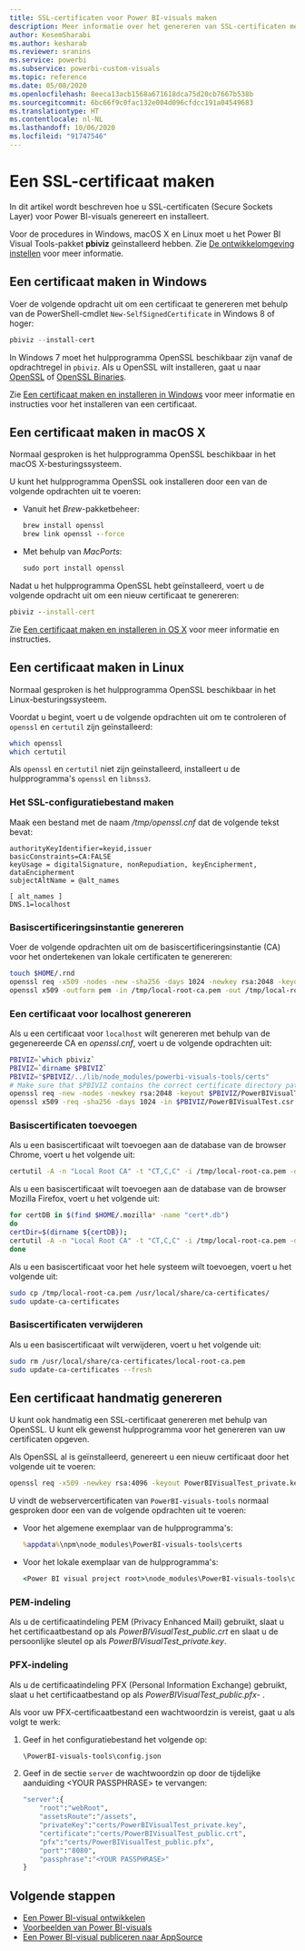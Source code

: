 ```yaml
---
title: SSL-certificaten voor Power BI-visuals maken
description: Meer informatie over het genereren van SSL-certificaten met behulp van Power BI Visual Tools in Windows, Mac of Linux of handmatig.
author: KesemSharabi
ms.author: kesharab
ms.reviewer: sranins
ms.service: powerbi
ms.subservice: powerbi-custom-visuals
ms.topic: reference
ms.date: 05/08/2020
ms.openlocfilehash: 8eeca13acb1568a671618dca75d20cb7667b538b
ms.sourcegitcommit: 6bc66f9c0fac132e004d096cfdcc191a04549683
ms.translationtype: HT
ms.contentlocale: nl-NL
ms.lasthandoff: 10/06/2020
ms.locfileid: "91747546"
---
```

# <a name="create-an-ssl-certificate"></a>Een SSL-certificaat maken

In dit artikel wordt beschreven hoe u SSL-certificaten (Secure Sockets Layer) voor Power BI-visuals genereert en installeert.

Voor de procedures in Windows, macOS X en Linux moet u het Power BI Visual Tools-pakket **pbiviz** geïnstalleerd hebben. Zie [De ontwikkelomgeving instellen](./custom-visual-develop-tutorial.md#setting-up-the-developer-environment) voor meer informatie. 

## <a name="create-a-certificate-on-windows"></a>Een certificaat maken in Windows

Voer de volgende opdracht uit om een certificaat te genereren met behulp van de PowerShell-cmdlet `New-SelfSignedCertificate` in Windows 8 of hoger:

```powershell
pbiviz --install-cert
```

In Windows 7 moet het hulpprogramma OpenSSL beschikbaar zijn vanaf de opdrachtregel in `pbiviz`. Als u OpenSSL wilt installeren, gaat u naar [OpenSSL](https://www.openssl.org) of [OpenSSL Binaries](https://wiki.openssl.org/index.php/Binaries).

Zie [Een certificaat maken en installeren in Windows](./custom-visual-develop-tutorial.md#windows) voor meer informatie en instructies voor het installeren van een certificaat.

## <a name="create-a-certificate-on-macos-x"></a>Een certificaat maken in macOS X

Normaal gesproken is het hulpprogramma OpenSSL beschikbaar in het macOS X-besturingssysteem.

U kunt het hulpprogramma OpenSSL ook installeren door een van de volgende opdrachten uit te voeren:

- Vanuit het *Brew*-pakketbeheer:
  
  ```cmd
  brew install openssl
  brew link openssl --force
  ```

- Met behulp van *MacPorts*:
  
  ```cmd
  sudo port install openssl
  ```

Nadat u het hulpprogramma OpenSSL hebt geïnstalleerd, voert u de volgende opdracht uit om een nieuw certificaat te genereren:

```cmd
pbiviz --install-cert
```

Zie [Een certificaat maken en installeren in OS X](./custom-visual-develop-tutorial.md#osx) voor meer informatie en instructies.

## <a name="create-a-certificate-on-linux"></a>Een certificaat maken in Linux

Normaal gesproken is het hulpprogramma OpenSSL beschikbaar in het Linux-besturingssysteem.

Voordat u begint, voert u de volgende opdrachten uit om te controleren of `openssl` en `certutil` zijn geïnstalleerd:

```sh
which openssl
which certutil
```

Als `openssl` en `certutil` niet zijn geïnstalleerd, installeert u de hulpprogramma's `openssl` en `libnss3`.

### <a name="create-the-ssl-configuration-file"></a>Het SSL-configuratiebestand maken

Maak een bestand met de naam */tmp/openssl.cnf* dat de volgende tekst bevat:

```
authorityKeyIdentifier=keyid,issuer
basicConstraints=CA:FALSE
keyUsage = digitalSignature, nonRepudiation, keyEncipherment, dataEncipherment
subjectAltName = @alt_names

[ alt_names ]
DNS.1=localhost
```

### <a name="generate-root-certificate-authority"></a>Basiscertificeringsinstantie genereren

Voer de volgende opdrachten uit om de basiscertificeringsinstantie (CA) voor het ondertekenen van lokale certificaten te genereren:

```sh
touch $HOME/.rnd
openssl req -x509 -nodes -new -sha256 -days 1024 -newkey rsa:2048 -keyout /tmp/local-root-ca.key -out /tmp/local-root-ca.pem -subj "/C=US/CN=Local Root CA/O=Local Root CA"
openssl x509 -outform pem -in /tmp/local-root-ca.pem -out /tmp/local-root-ca.crt
```

### <a name="generate-a-certificate-for-localhost"></a>Een certificaat voor localhost genereren 

Als u een certificaat voor `localhost` wilt genereren met behulp van de gegenereerde CA en *openssl.cnf*, voert u de volgende opdrachten uit:

```sh
PBIVIZ=`which pbiviz`
PBIVIZ=`dirname $PBIVIZ`
PBIVIZ="$PBIVIZ/../lib/node_modules/powerbi-visuals-tools/certs"
# Make sure that $PBIVIZ contains the correct certificate directory path. ls $PBIVIZ should list 'blank' file.
openssl req -new -nodes -newkey rsa:2048 -keyout $PBIVIZ/PowerBIVisualTest_private.key -out $PBIVIZ/PowerBIVisualTest.csr -subj "/C=US/O=PowerBI Visuals/CN=localhost"
openssl x509 -req -sha256 -days 1024 -in $PBIVIZ/PowerBIVisualTest.csr -CA /tmp/local-root-ca.pem -CAkey /tmp/local-root-ca.key -CAcreateserial -extfile /tmp/openssl.cnf -out $PBIVIZ/PowerBIVisualTest_public.crt
```

### <a name="add-root-certificates"></a>Basiscertificaten toevoegen

Als u een basiscertificaat wilt toevoegen aan de database van de browser Chrome, voert u het volgende uit:

```sh
certutil -A -n "Local Root CA" -t "CT,C,C" -i /tmp/local-root-ca.pem -d sql:$HOME/.pki/nssdb
```

Als u een basiscertificaat wilt toevoegen aan de database van de browser Mozilla Firefox, voert u het volgende uit:

```sh
for certDB in $(find $HOME/.mozilla* -name "cert*.db")
do
certDir=$(dirname ${certDB});
certutil -A -n "Local Root CA" -t "CT,C,C" -i /tmp/local-root-ca.pem -d sql:${certDir}
done
```

Als u een basiscertificaat voor het hele systeem wilt toevoegen, voert u het volgende uit:

```sh
sudo cp /tmp/local-root-ca.pem /usr/local/share/ca-certificates/
sudo update-ca-certificates
```

### <a name="remove-root-certificates"></a>Basiscertificaten verwijderen

Als u een basiscertificaat wilt verwijderen, voert u het volgende uit:

```sh
sudo rm /usr/local/share/ca-certificates/local-root-ca.pem
sudo update-ca-certificates --fresh
```

## <a name="generate-a-certificate-manually"></a>Een certificaat handmatig genereren

U kunt ook handmatig een SSL-certificaat genereren met behulp van OpenSSL. U kunt elk gewenst hulpprogramma voor het genereren van uw certificaten opgeven.

Als OpenSSL al is geïnstalleerd, genereert u een nieuw certificaat door het volgende uit te voeren:

```cmd
openssl req -x509 -newkey rsa:4096 -keyout PowerBIVisualTest_private.key -out PowerBIVisualTest_public.crt -days 365
```

U vindt de webservercertificaten van `PowerBI-visuals-tools` normaal gesproken door een van de volgende opdrachten uit te voeren:

- Voor het algemene exemplaar van de hulpprogramma's:
  
  ```cmd
  %appdata%\npm\node_modules\PowerBI-visuals-tools\certs
  ```

- Voor het lokale exemplaar van de hulpprogramma's:
  
  ```cmd
  <Power BI visual project root>\node_modules\PowerBI-visuals-tools\certs
  ```

### <a name="pem-format"></a>PEM-indeling

Als u de certificaatindeling PEM (Privacy Enhanced Mail) gebruikt, slaat u het certificaatbestand op als *PowerBIVisualTest_public.crt* en slaat u de persoonlijke sleutel op als *PowerBIVisualTest_private.key*.

### <a name="pfx-format"></a>PFX-indeling

Als u de certificaatindeling PFX (Personal Information Exchange) gebruikt, slaat u het certificaatbestand op als *PowerBIVisualTest_public.pfx-* .

Als voor uw PFX-certificaatbestand een wachtwoordzin is vereist, gaat u als volgt te werk:

1. Geef in het configuratiebestand het volgende op:
   
   ```cmd
   \PowerBI-visuals-tools\config.json
   ```
   
1. Geef in de sectie `server` de wachtwoordzin op door de tijdelijke aanduiding \<YOUR PASSPHRASE> te vervangen:

    ```cmd
    "server":{
        "root":"webRoot",
        "assetsRoute":"/assets",
        "privateKey":"certs/PowerBIVisualTest_private.key",
        "certificate":"certs/PowerBIVisualTest_public.crt",
        "pfx":"certs/PowerBIVisualTest_public.pfx",
        "port":"8080",
        "passphrase":"<YOUR PASSPHRASE>"
    }
    ```

## <a name="next-steps"></a>Volgende stappen
- [Een Power BI-visual ontwikkelen](custom-visual-develop-tutorial.md)
- [Voorbeelden van Power BI-visuals](samples.md)
- [Een Power BI-visual publiceren naar AppSource](office-store.md)